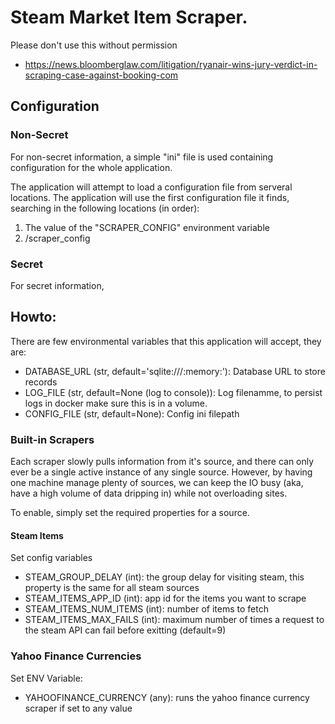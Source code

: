 # Steam Market Item Scraper.

Please don't use this without permission
- https://news.bloomberglaw.com/litigation/ryanair-wins-jury-verdict-in-scraping-case-against-booking-com


## Configuration

### Non-Secret

For non-secret information, a simple "ini" file is used containing configuration for the whole
application. 

The application will attempt to load a configuration file from serveral locations. The application
will use the first configuration file it finds, searching in the following locations (in order):

1. The value of the "SCRAPER_CONFIG" environment variable
2. /scraper_config 

### Secret

For secret information, 

## Howto:

There are few environmental variables that this application will accept, they are:

* DATABASE_URL (str, default='sqlite:///:memory:'):  Database URL to store records
* LOG_FILE     (str, default=None (log to console)): Log filenamme, to persist logs in docker make sure this is in a volume.
* CONFIG_FILE  (str, default=None):                  Config ini filepath




### Built-in Scrapers

Each scraper slowly pulls information from it's source, and there can only
ever be a single active instance of any single source. However, by having one machine manage plenty of sources, we 
can keep the IO busy (aka, have a high volume of data dripping in) while not overloading sites.

To enable, simply set the required properties for a source.

#### Steam Items

Set config variables 

* STEAM_GROUP_DELAY     (int): the group delay for visiting steam, this property is the same for all steam sources
* STEAM_ITEMS_APP_ID    (int): app id for the items you want to scrape
* STEAM_ITEMS_NUM_ITEMS (int): number of items to fetch
* STEAM_ITEMS_MAX_FAILS (int): maximum number of times a request to the steam API can fail before exitting (default=9)

### Yahoo Finance Currencies

Set ENV Variable:

* YAHOOFINANCE_CURRENCY (any): runs the yahoo finance currency scraper if set to any value



